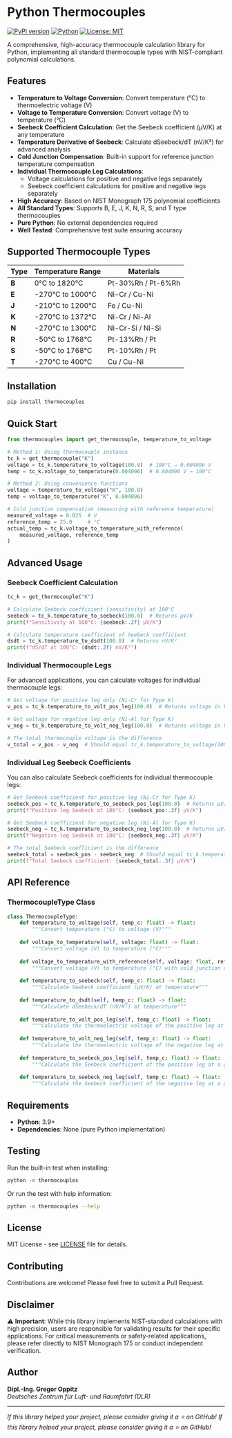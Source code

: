 # Python Thermocouples

[![PyPI version](https://badge.fury.io/py/thermocouples.svg)](https://badge.fury.io/py/thermocouples)
[![Python](https://img.shields.io/pypi/pyversions/thermocouples.svg)](https://pypi.org/project/thermocouples/)
[![License: MIT](https://img.shields.io/badge/License-MIT-yellow.svg)](https://opensource.org/licenses/MIT)

A comprehensive, high-accuracy thermocouple calculation library for Python, implementing all standard thermocouple types with NIST-compliant polynomial calculations.

## Features

- **Temperature to Voltage Conversion**: Convert temperature (°C) to thermoelectric voltage (V)
- **Voltage to Temperature Conversion**: Convert voltage (V) to temperature (°C)
- **Seebeck Coefficient Calculation**: Get the Seebeck coefficient (µV/K) at any temperature
- **Temperature Derivative of Seebeck**: Calculate dSeebeck/dT (nV/K²) for advanced analysis
- **Cold Junction Compensation**: Built-in support for reference junction temperature compensation
- **Individual Thermocouple Leg Calculations**: 
  - Voltage calculations for positive and negative legs separately
  - Seebeck coefficient calculations for positive and negative legs separately
- **High Accuracy**: Based on NIST Monograph 175 polynomial coefficients
- **All Standard Types**: Supports B, E, J, K, N, R, S, and T type thermocouples
- **Pure Python**: No external dependencies required
- **Well Tested**: Comprehensive test suite ensuring accuracy

## Supported Thermocouple Types

| Type | Temperature Range | Materials |
|------|------------------|-----------|
| **B** | 0°C to 1820°C | Pt-30%Rh / Pt-6%Rh |
| **E** | -270°C to 1000°C | Ni-Cr / Cu-Ni |
| **J** | -210°C to 1200°C | Fe / Cu-Ni |
| **K** | -270°C to 1372°C | Ni-Cr / Ni-Al |
| **N** | -270°C to 1300°C | Ni-Cr-Si / Ni-Si |
| **R** | -50°C to 1768°C | Pt-13%Rh / Pt |
| **S** | -50°C to 1768°C | Pt-10%Rh / Pt |
| **T** | -270°C to 400°C | Cu / Cu-Ni |

## Installation

```bash
pip install thermocouples
```

## Quick Start

```python
from thermocouples import get_thermocouple, temperature_to_voltage

# Method 1: Using thermocouple instance
tc_k = get_thermocouple("K")
voltage = tc_k.temperature_to_voltage(100.0)  # 100°C → 0.004096 V
temp = tc_k.voltage_to_temperature(0.004096)  # 0.004096 V → 100°C

# Method 2: Using convenience functions
voltage = temperature_to_voltage("K", 100.0)
temp = voltage_to_temperature("K", 0.004096)

# Cold junction compensation (measuring with reference temperature)
measured_voltage = 0.025  # V
reference_temp = 25.0     # °C
actual_temp = tc_k.voltage_to_temperature_with_reference(
    measured_voltage, reference_temp
)
```

## Advanced Usage

### Seebeck Coefficient Calculation

```python
tc_k = get_thermocouple("K")

# Calculate Seebeck coefficient (sensitivity) at 100°C
seebeck = tc_k.temperature_to_seebeck(100.0)  # Returns µV/K
print(f"Sensitivity at 100°C: {seebeck:.2f} µV/K")

# Calculate temperature coefficient of Seebeck coefficient
dsdt = tc_k.temperature_to_dsdt(100.0)  # Returns nV/K²
print(f"dS/dT at 100°C: {dsdt:.2f} nV/K²")
```

### Individual Thermocouple Legs

For advanced applications, you can calculate voltages for individual thermocouple legs:

```python
# Get voltage for positive leg only (Ni-Cr for Type K)
v_pos = tc_k.temperature_to_volt_pos_leg(100.0)  # Returns voltage in V

# Get voltage for negative leg only (Ni-Al for Type K)
v_neg = tc_k.temperature_to_volt_neg_leg(100.0)  # Returns voltage in V

# The total thermocouple voltage is the difference
v_total = v_pos - v_neg  # Should equal tc_k.temperature_to_voltage(100.0)
```

### Individual Leg Seebeck Coefficients

You can also calculate Seebeck coefficients for individual thermocouple legs:

```python
# Get Seebeck coefficient for positive leg (Ni-Cr for Type K)
seebeck_pos = tc_k.temperature_to_seebeck_pos_leg(100.0)  # Returns µV/K
print(f"Positive leg Seebeck at 100°C: {seebeck_pos:.3f} µV/K")

# Get Seebeck coefficient for negative leg (Ni-Al for Type K)
seebeck_neg = tc_k.temperature_to_seebeck_neg_leg(100.0)  # Returns µV/K
print(f"Negative leg Seebeck at 100°C: {seebeck_neg:.3f} µV/K")

# The total Seebeck coefficient is the difference
seebeck_total = seebeck_pos - seebeck_neg  # Should equal tc_k.temperature_to_seebeck(100.0)
print(f"Total Seebeck coefficient: {seebeck_total:.3f} µV/K")
```

## API Reference

### ThermocoupleType Class

```python
class ThermocoupleType:
    def temperature_to_voltage(self, temp_c: float) -> float:
        """Convert temperature (°C) to voltage (V)"""
        
    def voltage_to_temperature(self, voltage: float) -> float:
        """Convert voltage (V) to temperature (°C)"""
        
    def voltage_to_temperature_with_reference(self, voltage: float, ref_temp: float) -> float:
        """Convert voltage (V) to temperature (°C) with cold junction compensation"""
        
    def temperature_to_seebeck(self, temp_c: float) -> float:
        """Calculate Seebeck coefficient (µV/K) at temperature"""
        
    def temperature_to_dsdt(self, temp_c: float) -> float:
        """Calculate dSeebeck/dT (nV/K²) at temperature"""
        
    def temperature_to_volt_pos_leg(self, temp_c: float) -> float:
        """Calculate the thermoelectric voltage of the positive leg at a given temperature."""
        
    def temperature_to_volt_neg_leg(self, temp_c: float) -> float:
        """Calculate the thermoelectric voltage of the negative leg at a given temperature."""
        
    def temperature_to_seebeck_pos_leg(self, temp_c: float) -> float:
        """Calculate the Seebeck coefficient of the positive leg at a given temperature."""
        
    def temperature_to_seebeck_neg_leg(self, temp_c: float) -> float:
        """Calculate the Seebeck coefficient of the negative leg at a given temperature."""
```

## Requirements

- **Python**: 3.9+
- **Dependencies**: None (pure Python implementation)

## Testing

Run the built-in test when installing:

```bash
python -m thermocouples
```

Or run the test with help information:

```bash
python -m thermocouples --help
```

## License

MIT License - see [LICENSE](LICENSE) file for details.

## Contributing

Contributions are welcome! Please feel free to submit a Pull Request.

## Disclaimer

⚠️ **Important**: While this library implements NIST-standard calculations with high precision, users are responsible for validating results for their specific applications. For critical measurements or safety-related applications, please refer directly to NIST Monograph 175 or conduct independent verification.

## Author

**Dipl.-Ing. Gregor Oppitz**  
*Deutsches Zentrum für Luft- und Raumfahrt (DLR)*

---

*If this library helped your project, please consider giving it a ⭐ on GitHub!*
*If this library helped your project, please consider giving it a ⭐ on GitHub!*
